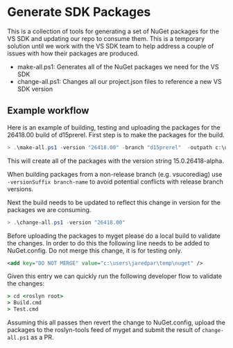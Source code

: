 # Generate SDK Packages

This is a collection of tools for generating a set of NuGet packages for the VS SDK and updating our repo to consume 
them.  This is a temporary solution until we work with the VS SDK team to help address a couple of issues with how their 
packages are produced.

- make-all.ps1: Generates all of the NuGet packages we need for the VS SDK
- change-all.ps1: Changes all our project.json files to reference a new VS SDK version 

## Example workflow

Here is an example of building, testing and uploading the packages for the 26418.00 build of d15prerel.  First step is 
to make the packages for the build.

``` powershell 
> .\make-all.ps1 -version "26418.00" -branch "d15prerel"  -outpath c:\users\jaredpar\temp\nuget
```

This will create all of the packages with the version string 15.0.26418-alpha.

When building packages from a non-release branch (e.g. vsucorediag) use ```-versionSuffix branch-name``` to avoid potential 
conflicts with release branch versions.

Next the build needs to be updated to reflect this change in version for the packages we are consuming. 

``` powershell
> .\change-all.ps1 -version "26418.00" 
```

Before uploading the packages to myget please do a local build to validate the changes.  In order to do this the 
following line needs to be added to NuGet.config.  Do not merge this change, it is for testing only.  

``` xml
<add key="DO NOT MERGE" value="c:\users\jaredpar\temp\nuget" />
```

Given this entry we can quickly run the following developer flow to validate the changes:

``` cmd
> cd <roslyn root>
> Build.cmd
> Test.cmd
```

Assuming this all passes then revert the change to NuGet.config, upload the packages to the roslyn-tools feed of 
myget and submit the result of `change-all.ps1` as a PR. 





